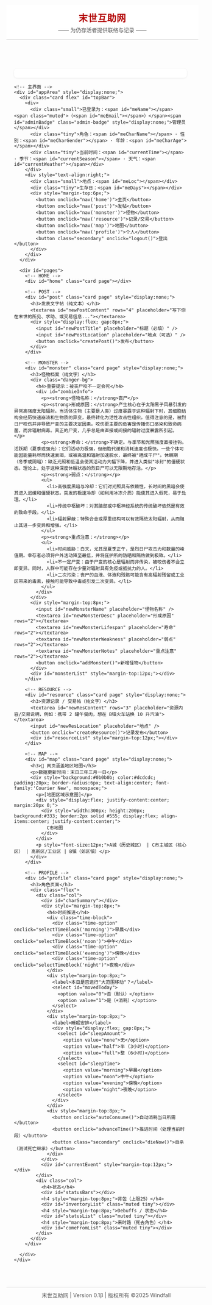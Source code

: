 <!DOCTYPE html>
<html lang="zh-CN">
<head>
  <meta charset="UTF-8">
  <meta name="viewport" content="width=device-width, initial-scale=1.0">
  <title>末世互助网</title>
  <style>
    :root {
      --bg: #f5f5f5;
      --text: #111;
      --subtext: #555;
      --border: #ccc;
      --accent: #b30000;
    }

    body {
      background-color: var(--bg);
      color: var(--text);
      font-family: 'Microsoft YaHei', 'PingFang SC', 'Helvetica Neue', Arial, sans-serif;
      margin: 0;
      padding: 0;
      display: flex;
      flex-direction: column;
      align-items: center;
    }

    header {
      width: 100%;
      background-color: #fff;
      border-bottom: 1px solid var(--border);
      text-align: center;
      padding: 15px 0;
    }

    header h1 {
      font-size: 24px;
      margin: 0;
      color: var(--accent);
      letter-spacing: 1px;
    }

    nav {
      width: 100%;
      border-bottom: 1px solid var(--border);
      background: #fff;
      display: flex;
      justify-content: space-around;
      padding: 10px 0;
    }

    nav a {
      color: var(--text);
      text-decoration: none;
      font-weight: 600;
    }

    nav a:hover {
      color: var(--accent);
    }

    #main {
      width: 90%;
      max-width: 1100px;
      padding: 20px;
      margin-top: 15px;
    }

    .card {
      background: white;
      padding: 12px;
      border-radius: 8px;
      box-shadow: 0 1px 4px rgba(0,0,0,0.08);
      margin-bottom: 14px;
    }

    .flex { display:flex; gap:12px; }
    .col { flex:1; }
    input, select, textarea, button { font-size:14px; }
    input, select, textarea { padding:8px; width:100%; box-sizing:border-box; margin-top:6px; margin-bottom:8px; border:1px solid #ddd; border-radius:6px; }
    button { padding:8px 12px; background:#2563eb; color:white; border:0; border-radius:6px; cursor:pointer; }
    button.secondary { background:#6b7280; }
    .small { font-size:12px; color:#666; }
    .muted { color:#666; font-size:13px; }
    ul { padding-left:18px; }
    .tag { display:inline-block; padding:4px 8px; border-radius:12px; background:#eef2ff; margin:4px; font-size:13px; }
    .danger { color:#b91c1c; font-weight:600; }
    .success { color:#065f46; font-weight:600; }
    .inline { display:inline-block; margin-right:8px; }
    .post { border-top:1px dashed #eee; padding:8px 0; }
    .linklike { color:#2563eb; cursor:pointer; text-decoration:underline; }
    .grid-3 { display:grid; grid-template-columns:repeat(3,1fr); gap:8px; }
    .checkbox { display:flex; gap:8px; align-items:center; }
    .stat { display:flex; gap:12px; flex-wrap:wrap; }
    .stat .item { background:#f3f4f6; padding:6px 8px; border-radius:6px; font-size:13px; }
    .tiny { font-size:12px; color:#444; }
    .center { text-align:center; }
    .danger-bg { background:#fff1f2; padding:8px; border-radius:6px; }
    .progress-bar { height: 10px; background: #e5e7eb; border-radius: 5px; overflow: hidden; margin: 5px 0; }
    .progress-fill { height: 100%; }
    .hunger { background: #f59e0b; }
    .fatigue { background: #3b82f6; }
    .san { background: #8b5cf6; }
    .sun { background: #f97316; }
    .period { background: #ec4899; }
    .time-block { display: flex; gap: 10px; margin: 10px 0; }
    .time-option { flex: 1; text-align: center; padding: 8px; border: 1px solid #ddd; border-radius: 6px; cursor: pointer; }
    .time-option.selected { background: #2563eb; color: white; }
    .season-indicator { display: inline-block; padding: 4px 8px; border-radius: 12px; background: #e5e7eb; margin: 0 5px; }
    .weather-indicator { display: inline-block; padding: 4px 8px; border-radius: 12px; background: #dbeafe; margin: 0 5px; }
    .event-card { border-left: 4px solid #b91c1c; padding-left: 10px; margin: 10px 0; }
    .event-good { border-left-color: #065f46; }
    .event-bad { border-left-color: #b91c1c; }
    .admin-badge { background: #b91c1c; color: white; padding: 2px 6px; border-radius: 4px; font-size: 10px; margin-left: 5px; }
  </style>
</head>
<body>
  <header>
    <h1>末世互助网</h1>
    <p style="color: var(--subtext); margin: 5px 0 0;">—— 为仍存活者提供联络与记录 ——</p>
  </header>

  <div id="main">
    <!-- 登入 / 注册（初始） -->
    <div id="authArea" class="card"></div>

    <!-- 主界面 -->
    <div id="appArea" style="display:none;">
      <div class="card flex" id="topBar">
        <div>
          <div class="small">已登录为：<span id="meName"></span> <span class="muted">（<span id="meEmail"></span>）</span><span id="adminBadge" class="admin-badge" style="display:none;">管理员</span></div>
          <div class="tiny">角色：<span id="meCharName"></span> · 性别：<span id="meCharGender"></span> · 年龄：<span id="meCharAge"></span></div>
          <div class="tiny">当前时间：<span id="currentTime"></span> · 季节：<span id="currentSeason"></span> · 天气：<span id="currentWeather"></span></div>
        </div>
        <div style="text-align:right;">
          <div class="small">地点：<span id="meLoc"></span></div>
          <div class="tiny">生存日：<span id="meDays"></span></div>
          <div style="margin-top:6px;">
            <button onclick="nav('home')">主页</button>
            <button onclick="nav('post')">发帖</button>
            <button onclick="nav('monster')">怪物</button>
            <button onclick="nav('resource')">记录/交易</button>
            <button onclick="nav('map')">地图</button>
            <button onclick="nav('profile')">个人</button>
            <button class="secondary" onclick="logout()">登出</button>
          </div>
        </div>
      </div>

      <div id="pages">
        <!-- HOME -->
        <div id="home" class="card page"></div>

        <!-- POST -->
        <div id="post" class="card page" style="display:none;">
          <h3>发表文字帖（纯文本）</h3>
          <textarea id="newPostContent" rows="4" placeholder="写下你在末世的所见、求助、或交易信息..."></textarea>
          <div style="display:flex; gap:8px;">
            <input id="newPostTitle" placeholder="标题（必填）" />
            <input id="newPostLocation" placeholder="地点（可选）" />
            <button onclick="createPost()">发布</button>
          </div>
        </div>

        <!-- MONSTER -->
        <div id="monster" class="card page" style="display:none;">
          <h3>怪物档案（纯文字）</h3>
          <div class="danger-bg">
            <h4>重要提示：被丧尸咬不一定会死</h4>
            <div id="zombieInfo">
              <p><strong>怪物名称：</strong>丧尸</p>
              <p><strong>形成原因：</strong>产生核心在于太阳黑子风暴引发的异常高强度太阳辐射。当活体生物（主要是人类）过度暴露于这种辐射下时，其细胞结构会经历快速崩溃和生物质的异变，最终转化为活性攻击性组织。值得注意的是，被烈日尸咬伤并非导致尸变的主要决定因素。咬伤更主要的危害是传播伤口感染和致命病菌，而非辐射病毒。真正的尸变，几乎总是由直接或间接的辐射过度暴露所引起。</p>
              <p><strong>寿命：</strong>不确定。与季节和光照强度直接挂钩。活跃期（夏季或强光）：它们活动力极强，但细胞代谢和消耗速度也极快。一些个体可能因能量耗尽而快速衰竭，或被高温和辐射加速脱水，最终被"晒成干尸"。休眠期（冬季或阴暗）：缺乏光照和低温会使其活动力大幅下降，并进入类似"冰封"的僵硬状态。理论上，处于这种深度休眠状态的烈日尸可以无限期地存活。</p>
              <p><strong>弱点：</strong></p>
              <ul>
                <li>高强度黑暗与冷却：它们对光照具有依赖性，长时间的黑暗会使其进入迟缓和僵硬状态。突发的极速冷却（如利用冰冻介质）能使其进入假死，易于处理。</li>
                <li>传统中枢破坏：对其脑部或中枢神经系统的传统破坏依然是有效的致命手段。</li>
                <li>辐射屏蔽：特殊合金或厚重结构可以有效隔绝太阳辐射，从而阻止其进一步变异和增强。</li>
              </ul>
              <p><strong>重点注意：</strong></p>
              <ul>
                <li>时间威胁：白天，尤其是夏季正午，是烈日尸攻击力和数量的峰值期。幸存者必须将户外活动降至最低，并将庇护所的防晒和隔热做到极致。</li>
                <li>不一定尸变：由于尸变的核心是辐射而非传染，被咬伤者不会立即变异。同时，人群中可能存在少量对辐射具有免疫或抵抗力的人。</li>
                <li>二次污染：丧尸的血液、体液和残骸可能含有高辐射残留或工业区带来的毒素，接触可能导致中毒或引发二次变异。</li>
              </ul>
            </div>
          </div>
          <div style="margin-top:8px;">
            <input id="newMonsterName" placeholder="怪物名称" />
            <textarea id="newMonsterDesc" placeholder="形成原因" rows="2"></textarea>
            <textarea id="newMonsterLifespan" placeholder="寿命" rows="2"></textarea>
            <textarea id="newMonsterWeakness" placeholder="弱点" rows="2"></textarea>
            <textarea id="newMonsterNotes" placeholder="重点注意" rows="2"></textarea>
            <button onclick="addMonster()">新增怪物</button>
          </div>
          <div id="monsterList" style="margin-top:12px;"></div>
        </div>

        <!-- RESOURCE -->
        <div id="resource" class="card page" style="display:none;">
          <h3>资源记录 / 交易帖（纯文字）</h3>
          <textarea id="newResContent" rows="3" placeholder="资源内容/交易说明，例如：携带 2 罐午餐肉，想在 B镇火车站换 10 升汽油"></textarea>
          <input id="newResLocation" placeholder="地点" />
          <button onclick="createResource()">记录发布</button>
          <div id="resourceList" style="margin-top:12px;"></div>
        </div>

        <!-- MAP -->
        <div id="map" class="card page" style="display:none;">
          <h3>📍 网页涵盖地区地图</h3>
          <p>数据更新时间：末日三年三月一日</p>
          <div style="background:#0b0b0b; color:#dcdcdc; padding:20px; border-radius:6px; text-align:center; font-family:'Courier New', monospace;">
            <p>[地图区域示意图]</p>
            <div style="display:flex; justify-content:center; margin:20px 0;">
              <div style="width:300px; height:200px; background:#333; border:2px solid #555; display:flex; align-items:center; justify-content:center;">
                C市地图
              </div>
            </div>
            <p style="font-size:12px;">A城（历史城区） | C市主城区（核心区） | 高新区/工业区 | B镇（郊区镇）</p>
          </div>
        </div>

        <!-- PROFILE -->
        <div id="profile" class="card page" style="display:none;">
          <h3>角色页面</h3>
          <div class="flex">
            <div class="col">
              <div id="charSummary"></div>
              <div style="margin-top:8px;">
                <h4>时间推进</h4>
                <div class="time-block">
                  <div class="time-option" onclick="selectTimeBlock('morning')">早晨</div>
                  <div class="time-option" onclick="selectTimeBlock('noon')">中午</div>
                  <div class="time-option" onclick="selectTimeBlock('evening')">傍晚</div>
                  <div class="time-option" onclick="selectTimeBlock('night')">夜晚</div>
                </div>
                <div style="margin-top:8px;">
                  <label>本日是否进行"大范围移动"？</label>
                  <select id="movedToday">
                    <option value="0">否（默认）</option>
                    <option value="1">是（+消耗）</option>
                  </select>
                </div>
                <div style="margin-top:8px;">
                  <label>睡眠安排</label>
                  <div style="display:flex; gap:8px;">
                    <select id="sleepAmount">
                      <option value="none">无</option>
                      <option value="half">半 (3小时)</option>
                      <option value="full">整 (6小时)</option>
                    </select>
                    <select id="sleepTime">
                      <option value="morning">早晨</option>
                      <option value="noon">中午</option>
                      <option value="evening">傍晚</option>
                      <option value="night">夜晚</option>
                    </select>
                  </div>
                </div>
                <div style="margin-top:8px;">
                  <button onclick="autoConsume()">自动消耗当日所需</button>
                  <button onclick="advanceTime()">推进时间（处理当前时段）</button>
                  <button class="secondary" onclick="dieNow()">自杀（测试死亡继承）</button>
                </div>
              </div>
              <div id="currentEvent" style="margin-top:12px;"></div>
            </div>
            <div class="col">
              <h4>状态</h4>
              <div id="statusBars"></div>
              <h4 style="margin-top:8px;">背包（上限25）</h4>
              <div id="inventoryList" class="muted tiny"></div>
              <h4 style="margin-top:8px;">Debuffs / 状态</h4>
              <div id="statusList" class="muted tiny"></div>
              <h4 style="margin-top:8px;">来时路（死去角色）</h4>
              <div id="comeFromList" class="muted tiny"></div>
            </div>
          </div>
        </div>

      </div>
    </div>
  </div>

  <footer style="margin-top:30px; padding:10px; text-align:center; color:var(--subtext); font-size:14px; border-top:1px solid var(--border); width:100%;">
    末世互助网 | Version 0.1β | 版权所有 ©2025 Windfall
  </footer>

<script>
/* -------------------------
  数据存储（localStorage）
  key: "ms_user_db" 保存所有用户 {email:{password, profile, char?}}
  每个用户结构示例：
  {
    password: "...",
    nickname: "...",
    email: "...",
    isAdmin: true/false,
    char: { alive:true/false, name, gender, age, profession, buffs:[], debuffs:[], location, envDesc, appearance:[], inventory:{item:count}, daysAlive:0, status:{hunger:0,fatigue:0,sunExposure:0,san:100}, periodCount:0, periodActive:false, comeFrom: [] }
  }
-------------------------*/

/* ---------- 管理员配置（固定内置） ---------- */
const ADMIN_EMAIL = "windfall@ms.local";
const ADMIN_PASS  = "windfall";

// 管理员默认角色模版（用于首次创建管理员用户）
const ADMIN_CHAR_TEMPLATE = {
  alive: true,
  name: "Windfall",
  gender: "其他",
  age: "未知",
  profession: "管理员",
  buffs: [],
  debuffs: [],
  location: "未知",
  envDesc: "管理员专属：系统控制视角",
  appearanceOptions: ["管理员"],
  appearanceChosen: ["管理员"],
  inventory: {}, // 管理员显示为无限资源（特殊处理）
  daysAlive: 0,
  status: { hunger:0, fatigue:0, sunExposure:0, san:100 },
  periodCount: 0,
  periodActive: false,
  comeFrom: []
};

const PROF_LIST = [
  {name: "奶茶店店员", buff: "人际协调：团队关系+10%，减少内讧概率", debuff: "体能偏弱：体力恢复效率 -10%"},
  {name: "心理医生", buff: "精神稳定：san值下降速度 -15%", debuff: "实用性低：医疗类道具使用效果 -10%"},
  {name: "急诊科护士", buff: "急救护理：伤口恢复速度 +20%", debuff: "资源依赖：无药品时医疗效果 -40%"},
  {name: "上班族", buff: "组织规划：物资整理效率 +15%", debuff: "身体僵化：移动速度 -10%"},
  {name: "大学生", buff: "快速学习：学习新技能所需时间 -20%", debuff: "理想主义：初期san值 -10"},
  {name: "游泳教练", buff: "体力好：疲劳值上限 +15", debuff: "专业局限：野外事件成功率 -10%"},
  {name: "程序员", buff: "电路知识：电子类道具修复率 +30%", debuff: "户外经验不足：野外探索事件成功率 -20%"},
  {name: "农民", buff: "农业技能：食物生产量 +20%", debuff: "目光局限：城市事件成功率 -15%"},
  {name: "无业游民", buff: "适应力强：负面事件豁免率 +10%", debuff: "信用低下：团队信任初始 -20"},
  {name: "网红", buff: "表演与说服：外交事件成功率 +20%", debuff: "关注度高：被盯上概率 +15%"},
  {name: "教师", buff: "知识传承：团队经验获取 +10%", debuff: "体力平庸：疲劳消耗 +10%"},
  {name: "开锁师傅", buff: "潜入专家：封闭事件成功率 +25%", debuff: "单打独斗：团队行动协作 -10%"}
];

const LOC_POOL = [
  // A城若干
  "A城·旧街口", "A城·文化街", "A城·老邮局", "A城·豆腐坊",
  // 主城区（C市）
  "C市·行政中心", "C市·商业大道", "C市·地铁口", "C市·高新区边缘",
  // 工业区/郊区 / B镇
  "工业区·仓储厂房", "郊区·菜地边", "B镇·火车站", "B镇·仓库群"
];

const ENV_POOL = [
  "废墟寂静，远处有阵阵金属摩擦声",
  "空气中弥漫焦糊味，天空灰蒙",
  "下着灰色细雨，视线受限",
  "夜幕降临，远处偶有光点",
  "晨雾未散，地面泥泞"
];

// 五大类词库（各选若干供随机挑选）
const AP_FACE = ["吊眼","卧蚕","丹凤眼","桃花眼","下垂眼","单眼皮","双眼皮","浓眉","淡眉","断眉","剑眉","柳眉","塌鼻","鹰鼻","翘鼻","圆鼻","尖下巴","圆下巴","宽额","方额","长脸","鹅蛋脸","眉目疏朗","眉峰凌厉","五官端正"];
const AP_SKIN = ["苍白肤","黝黑肤","古铜肤","麦色肤","冷白肤","黄皮肤","红肤色","青白肤","灰白肤","浅棕肤","深棕肤","肤色通透","肤色晦暗","肤色不均","肤若凝脂","皮肤光洁","肌理细腻","面色红润","面色惨白","面色蜡黄","面色清冷","肤色健康","肤色泛红","肤质粗糙","肤色病态"];
const AP_SCAR = ["刀疤","烧痕","胎记","泪痣","雀斑","酒窝","唇痣","眉心印","鬓角痣","颧侧痣","下巴痣","鼻梁痣","眼下痣","额心疤","唇角裂","眉疤","唇裂","唇钉","耳钉","鼻环","针眼痕","唇角痕","烫痕淡","嘴角印","唇角常裂","额角伤痕"];
const AP_RACE = ["东亚相","南岛相","欧罗面","混血感","亚洲肤","高鼻梁","深眼窝","平颧骨","短面型","立体面","宽脸骨","窄脸骨","颊骨外突","颧高面阔","鼻梁笔直","鼻翼宽阔","额骨平缓","眉弓突出","颧骨低平","下颌坚挺","骨相柔和","骨线分明","面骨深刻","骨感立体","肤骨相衬"];
const AP_IMPRESS = ["眼神凌厉","眼角含笑","眉目紧凑","眉目清朗","五官精致","五官深刻","面容清秀","面目狰狞","面色温柔","神情寡淡","神态倦怠","神色阴沉","神色恍惚","气质冰冷","神情温柔","面容端雅","神态拘谨","表情迟钝","笑容明快","表情冷淡"];

const ITEM_POOL = [
  // 食品
  "压缩饼干","午餐肉罐头","什锦蔬菜罐头","番茄罐头","玉米罐头","牛肉罐头","鸡肉罐头","海鲜罐头","脱水蔬菜","食用盐","糖",
  // 医疗
  "沐浴露","洗发液","洗衣粉","毛巾","家用急救箱","复合维生素","维生素C药片","钙片","胃药","抗生素","退烧止痛药","咳嗽药","止泻药","开塞露","驱蚊花露水","绷带","碘伏","碘酒","创可贴","棉签","电子体温计","卫生巾","肥皂","牙膏","牙刷","塑料袋","卫生纸","暖宝宝","外科手术刀全套",
  // 工具
  "木板","钉子","隔音板","万能胶大管","撬棍","瓦斯罐","防暴钢叉","专业五金工具箱","折叠刀","发电机","指南针","登山绳","登山扣","护目镜","夜视眼镜","多功能救生斧","手摇电筒","基础维修工具","雨伞","雨衣",
  // 燃料与水
  "大桶装矿泉水","小瓶装矿泉水","汽油",
  // 书籍
  "国家地理","无国界医生手册","民兵训练手册","五金手册","法治的细节","演员的自我修养","活着",
  // 防护
  "灭火器","枪","子弹"
];

// 四季定义
const SEASONS = {
  spring: { name: "春季", months: [3,4,5] },
  summer: { name: "夏季", months: [6,7,8] },
  autumn: { name: "秋季", months: [9,10,11] },
  winter: { name: "冬季", months: [12,1,2] }
};

// 天气定义
const WEATHERS = ["晴", "阴", "雨", "风", "雪"];

// 时间定义
const TIME_BLOCKS = {
  morning: { name: "早晨", start: 6, end: 12 },
  noon: { name: "中午", start: 12, end: 14 },
  evening: { name: "傍晚", start: 14, end: 18 },
  night: { name: "夜晚", start: 18, end: 6 }
};

// 初始怪物数据库
let monsterDB = JSON.parse(localStorage.getItem("ms_monsters") || 'null');
if(!monsterDB){ 
  monsterDB = [{
    name: "丧尸", 
    desc: "产生核心在于太阳黑子风暴引发的异常高强度太阳辐射。当活体生物（主要是人类）过度暴露于这种辐射下时，其细胞结构会经历快速崩溃和生物质的异变，最终转化为活性攻击性组织。", 
    lifespan: "不确定。与季节和光照强度直接挂钩。活跃期（夏季或强光）：它们活动力极强，但细胞代谢和消耗速度也极快。一些个体可能因能量耗尽而快速衰竭，或被高温和辐射加速脱水，最终被'晒成干尸'。休眠期（冬季或阴暗）：缺乏光照和低温会使其活动力大幅下降，并进入类似'冰封'的僵硬状态。理论上，处于这种深度休眠状态的烈日尸可以无限期地存活。",
    weakness: "1. 高强度黑暗与冷却：它们对光照具有依赖性，长时间的黑暗会使其进入迟缓和僵硬状态。突发的极速冷却（如利用冰冻介质）能使其进入假死，易于处理。\n2. 传统中枢破坏：对其脑部或中枢神经系统的传统破坏依然是有效的致命手段。\n3. 辐射屏蔽：特殊合金或厚重结构可以有效隔绝太阳辐射，从而阻止其进一步变异和增强。",
    notes: "1. 时间威胁：白天，尤其是夏季正午，是烈日尸攻击力和数量的峰值期。幸存者必须将户外活动降至最低，并将庇护所的防晒和隔热做到极致。\n2. 不一定尸变：由于尸变的核心是辐射而非传染，被咬伤者不会立即变异。同时，人群中可能存在少量对辐射具有免疫或抵抗力的人。\n3. 二次污染：丧尸的血液、体液和残骸可能含有高辐射残留或工业区带来的毒素，接触可能导致中毒或引发二次变异。"
  }]; 
  localStorage.setItem("ms_monsters", JSON.stringify(monsterDB)); 
}

// 事件数据库
const EVENTS = {
  solo: [
    // 环境与辐射威胁
    { type: "bad", text: "A 城：炎热夏季，躲藏在历史建筑的木质阁楼中，因高温和老旧结构，阁楼突然起火或坍塌。" },
    { type: "good", text: "C 市主城区：独自摸索时，发现一栋政府大楼的地下指挥中心，其独立通风和辐射防护系统完好。" },
    { type: "bad", text: "高新区：突发降雨，雨水将高新区的化学废液冲入地下管道，被困者吸入有毒气体。" },
    { type: "bad", text: "B 镇：极寒冬季，藏身在B 镇的金属仓库中，金属外壳快速散热，面临体温过低的风险。" },
    { type: "good", text: "C 市主城区：在环城高架桥下，发现一处天然形成的巨大阴影区域，可在白天低风险停留。" },
    { type: "bad", text: "A 城：在老街区穿行时，被地震余震引发的砖瓦坠落击中，造成内伤。" },
    { type: "bad", text: "工业区：尝试穿越废弃工厂区时，意外触发了残存的工业蒸汽或高压气体泄漏。" },
    { type: "good", text: "B 镇：在 B 镇的农田附近，发现一个尚未被污染的深井，水源稳定且易于提取。" },
    { type: "bad", text: "C 市主城区：潜入地铁站台，发现地下深处的水位正在快速上涨。" },
    { type: "bad", text: "A 城：独自被困于一栋没有窗户的百年老宅中，夏季高温，空气无法流通，几近窒息。" },
    // 生存资源与设备故障
    { type: "good", text: "B 镇：在 B 镇郊区的仓储物流园区，发现一个储存脱水口粮和医疗用品的集装箱。" },
    { type: "bad", text: "A 城：在老城区的狭窄巷道被丧尸围堵，情急之下唯一的防身刀具崩断。" },
    { type: "good", text: "高新区：找到一个被遗弃的太阳能研究机构，获得一套高效且便携的太阳能发电设备。" },
    { type: "bad", text: "C 市主城区：在主干道上，找到一辆油箱充足的汽车，但钥匙在搜寻中意外遗失。" },
    { type: "bad", text: "工业区：找到大量燃料，但装燃料的容器不耐腐蚀，燃料泄漏。" },
    { type: "good", text: "B 镇：在 B 镇的五金厂里，找到制作简易工具和武器所需的大量钢材和焊接设备。" },
    { type: "bad", text: "C 市主城区：唯一的指南针或 GPS 在高楼林立的主城区失灵，迷失方向。" },
    { type: "bad", text: "A 城：发现一处老旧金库，但用来撬锁的工具意外折断，被困在金库外。" },
    { type: "good", text: "高新区：找到一箱军用级夜视仪，让夜间探索变得安全。" },
    { type: "bad", text: "B 镇：独自一人驾车行驶在郊区小道时，轮胎被路面遗留的工业废料刺穿。" },
    // 丧尸与未知生物威胁
    { type: "bad", text: "工业区：遭遇在高温下金属化、皮肤异常坚硬的'工业丧尸'，普通子弹无效。" },
    { type: "bad", text: "C 市主城区：被拥有快速攀爬能力的'高层丧尸'在公寓楼内追击。" },
    { type: "good", text: "A 城：发现 A 城历史城区保留的古老城墙对丧尸具有天然防御效果，可以作为临时庇护所。" },
    { type: "bad", text: "高新区：误入研究机构的试验场地，遭遇具有群体思维的未知生物。" },
    { type: "bad", text: "B 镇：在农田地带，被藏在庄稼地里的晒伤半尸突然袭击，被咬伤。" },
    { type: "good", text: "C 市主城区：找到一个尚未被丧尸发现的地下停车场入口，为逃生提供了一条安全路线。" },
    { type: "bad", text: "A 城：躲藏在老街区的废弃戏院中，被模仿者的哭声引诱，暴露位置。" },
    { type: "bad", text: "工业区：遭遇被有毒化学品感染的丧尸，其血液和体液具有腐蚀性。" },
    { type: "good", text: "B 镇：在 B 镇郊区发现丧尸群正在进行'季节性迁徙'，可趁机潜入。" },
    { type: "bad", text: "C 市主城区：穿越地铁隧道时，遭遇适应黑暗且速度极快的地下变异生物。" },
    // 人性与冲突
    { type: "bad", text: "C 市主城区：远远看到有人在行政中心区抢劫，但对方发现了你，必须立即选择逃跑。" },
    { type: "bad", text: "A 城：遇到一个受伤的陌生人，对方哀求你施救，但你怀疑其是太阳崇拜教的诱饵。" },
    { type: "bad", text: "工业区：在交易中被黑吃黑，对方丢下伪装成物资的工业辐射诱饵后逃跑。" },
    { type: "good", text: "A 城：在老街区的一间古董店中，发现一本详尽的C 市历史地图，标有隐藏通道和地下室。" },
    { type: "bad", text: "B 镇：被一个拥有大型物流车辆的掠夺者团伙发现，独自一人难以抵抗。" },
    { type: "bad", text: "C 市主城区：误入一个被严密武装的幸存者社区，被误认为是间谍而遭到追击。" },
    { type: "good", text: "高新区：发现一个废弃的电台，并成功发出求救信号，收到来自外部城市的简短回复。" },
    { type: "bad", text: "A 城：被人陷害，被误认为是偷盗历史文物的小偷，被其他幸存者追击。" },
    { type: "bad", text: "C 市主城区：发现市中心的金库，但进入需要高风险操作，同时会引来丧尸。" },
    { type: "good", text: "B 镇：在B镇农田发现一个'末世幼儿园'，成功找到一些被救助的孤儿，并得到他们的信任和帮助。" },
    // 特殊事件
    { type: "good", text: "高新区：发现一个废弃的基因实验室，内有丧尸不一定变尸的详细研究资料。" },
    { type: "bad", text: "C 市主城区：唯一的逃生路线（主干道）被一辆装满易燃品的卡车堵死。" },
    { type: "good", text: "A 城：在老城区的中药铺中，找到大量珍贵的传统医疗药材。" },
    { type: "bad", text: "B 镇：在工业园区遭遇突发爆炸，听力或视力受损。" },
    { type: "bad", text: "C 市主城区：发现一个大型商业综合体，但进入后触发了商场的自动卷帘门警报。" },
    { type: "good", text: "高新区：发现一个小型核聚变反应堆模型，虽然无法供电，但其材料可用于制造防辐射盾。" },
    { type: "bad", text: "A 城：找到一座历史悠久的钟楼，但在登顶时楼梯突然坍塌。" },
    { type: "bad", text: "B 镇：唯一的夜视镜被B镇农田的农药或化肥污染，无法使用。" },
    { type: "good", text: "C 市主城区：意外发现一张C 市地下设施的完整工程图。" },
    { type: "bad", text: "工业区：被高新区流出的电子垃圾辐射，导致随身电子设备全部失灵。" }
  ],
  team: [
    // 环境与辐射威胁
    { type: "bad", text: "高新区：团队夏季集体行动，一名队员的防辐射衣在高新区被腐蚀性液体溅到，必须立即处理。" },
    { type: "good", text: "A 城：团队成功清理并占据了 A 城结构最坚固的宗族祠堂作为庇护所。" },
    { type: "bad", text: "B 镇：春季融雪，团队的重型物资车在 B 镇的泥泞农田里抛锚。" },
    { type: "good", text: "C 市主城区：团队成功修复并占据了市政府大楼的紧急供电系统。" },
    { type: "bad", text: "工业区：团队在工业区的大型储油罐附近被困，面临高温和爆炸的双重威胁。" },
    { type: "bad", text: "A 城：团队躲藏在老城区时，被风暴吹倒的百年老树砸中庇护所。" },
    { type: "good", text: "B 镇：团队发现并控制了 B 镇一座废弃的酿酒厂，可用于蒸馏和净化水源。" },
    { type: "bad", text: "C 市主城区：团队在高楼间穿梭时，遭遇突发龙卷风，多人受伤。" },
    { type: "bad", text: "高新区：团队在搜寻中，意外接触到未经处理的核废料，导致全体受到轻微辐射。" },
    { type: "bad", text: "A 城：团队决定在老街区用火取暖，烟雾引来了附近的未知飞行生物。" },
    // 生存资源与设备故障
    { type: "bad", text: "C 市主城区：团队唯一的外科医生在主城区搜寻时，因疏忽从高处坠落重伤。" },
    { type: "bad", text: "B 镇：团队在 B 镇的大型物流中心发现大量物资，但被内部人员私自藏匿。" },
    { type: "good", text: "工业区：团队成功清理并占据了一个废弃的零件加工厂，获得了持续制作武器和工具的能力。" },
    { type: "bad", text: "高新区：团队的所有无线电通讯设备在高新区遭遇电磁脉冲损坏。" },
    { type: "bad", text: "A 城：团队发现一个物资丰富的古董仓库，但内部设置了致命的触发陷阱。" },
    { type: "good", text: "B 镇：团队在 B 镇农田获得了空前的秋季大丰收，确保了未来一年的食物储备。" },
    { type: "bad", text: "C 市主城区：团队集体逃生用的公交车在主干道上，因承重过大而底盘断裂。" },
    { type: "bad", text: "工业区：团队的主发电机在高负荷运转下意外爆炸。" },
    { type: "good", text: "高新区：团队找到一个微型净水系统，只需少量电力即可提供大量纯净饮水。" },
    { type: "bad", text: "A 城：团队成员为了争夺老街区的一块风水宝地作为庇护所，爆发激烈内讧。" },
    // 丧尸与未知生物威胁
    { type: "bad", text: "工业区：团队遭遇'装甲丧尸'：被工业残骸包裹，防御力极高。" },
    { type: "bad", text: "C 市主城区：团队被'不一定尸变'的丧尸咬伤，一名激进队员坚持要对其立即进行'隔离焚烧'。" },
    { type: "good", text: "高新区：团队在生物研究机构找到丧尸的行为分析数据，能精准预测尸群动向。" },
    { type: "bad", text: "A 城：团队躲在古老巷道中，被能够喷吐腐蚀性黏液的未知生物发现。" },
    { type: "bad", text: "B 镇：发现 B 镇郊区的农用无人机被未知生物控制，用于侦查团队位置。" },
    { type: "good", text: "C 市主城区：团队成功截获了一份敌对势力关于安全路线的秘密情报，避开尸群。" },
    { type: "bad", text: "工业区：团队的一名成员被被工业毒素感染的丧尸体液溅到，面临二次感染。" },
    { type: "bad", text: "A 城：团队的孩子或弱小成员在老街区迷路，被潜伏的晒伤半尸抓走。" },
    { type: "good", text: "高新区：团队找到一套完整的防护生化服，可用于在高危区域进行深入搜寻。" },
    { type: "bad", text: "C 市主城区：团队遭遇'尸潮'：丧尸利用主城区密集的交通网络进行大规模移动。" },
    // 人性与冲突
    { type: "bad", text: "C 市主城区：团队与另一个武装团体在行政大楼的资源分配上产生冲突，爆发交火。" },
    { type: "bad", text: "B 镇：团队成员被外部势力以'承诺提供安全农田'为诱饵策反。" },
    { type: "bad", text: "A 城：团队内部因是否要炸毁历史建筑以阻挡尸潮，产生激烈道德争论。" },
    { type: "good", text: "高新区：团队发现并说服一个技术人员小队，通过知识交换建立了长期合作。" },
    { type: "bad", text: "C 市主城区：团队发现一名队员是敌对势力的间谍，故意泄露了撤离路线。" },
    { type: "bad", text: "B 镇：团队遭遇'收割者'：一个专门掠夺 B 镇农作物的团伙。" },
    { type: "good", text: "A 城：团队在老城区建立了一个'中立交易区'，成功吸引周边幸存者进行安全交易。" },
    { type: "bad", text: "工业区：团队发现了一个秘密奴役幸存者的团伙，必须决定是否冒险解救。" },
    { type: "bad", text: "C 市主城区：团队成员为了争夺市政府大楼顶层的通讯设备，导致内讧。" },
    { type: "good", text: "B 镇：团队成功与 B 镇的留守民兵队达成协议，共享防御和情报。" },
    // 特殊事件
    { type: "good", text: "高新区：团队找到一个尚未受损的微型核电站模型，可用于逆向工程以获取能源技术。" },
    { type: "bad", text: "C 市主城区：团队发现地铁线路被敌对势力作为秘密通道，随时可能被偷袭。" },
    { type: "bad", text: "工业区：团队发现丧尸尸变速度与工业辐射水平成正相关。" },
    { type: "good", text: "A 城：团队在老城区的图书馆中，找到大量完好的书籍和地图。" },
    { type: "bad", text: "B 镇：团队的核心医疗物资（如抗辐射药物）在仓储区被动物或丧尸破坏。" },
    { type: "good", text: "高新区：团队成功修复了一个天气监测无人机，能有效进行远程侦查。" },
    { type: "bad", text: "C 市主城区：团队发现所有主要交通要道都被巨型路障彻底封死。" },
    { type: "good", text: "工业区：团队找到一种能有效中和工业区毒素的化学品配方。" },
    { type: "bad", text: "A 城：团队在老街区遭到'反叛者'的袭击，他们利用旧街区的复杂地形进行游击战。" },
    { type: "good", text: "C 市主城区：团队截获了一个来自城市的救援信号，信息中提到了 C 市的一个特定坐标。" }
  ]
};

/* ---------- 帮助函数 ---------- */
function loadDB(){ 
  let db = JSON.parse(localStorage.getItem("ms_user_db") || '{}');
  
  // 检查并创建管理员账户
  if (!db[ADMIN_EMAIL]) {
    db[ADMIN_EMAIL] = {
      password: ADMIN_PASS,
      email: ADMIN_EMAIL,
      nickname: "Windfall",
      isAdmin: true,
      char: ADMIN_CHAR_TEMPLATE
    };
    saveDB(db);
  }
  
  return db;
}
function saveDB(db){ localStorage.setItem("ms_user_db", JSON.stringify(db)); }
function uid(len=8){ return Math.random().toString(36).slice(2,2+len); }
function randChoice(arr){ return arr[Math.floor(Math.random()*arr.length)]; }
function randInt(a,b){ return Math.floor(Math.random()*(b-a+1))+a; }

/* ---------- UI — 登入注册区 ---------- */
function renderAuth(){
  const db = loadDB();
  const html = `
    <h2>登录 / 注册（邮箱+密码）</h2>
    <div style="display:flex; gap:12px;">
      <div style="flex:1;">
        <div class="muted">注册</div>
        <input id="regEmail" placeholder="邮箱" />
        <input id="regPass" placeholder="密码" type="password" />
        <input id="regNick" placeholder="昵称（在末世使用）" />
        <label>性别</label>
        <select id="regGender"><option value="男">男</option><option value="女">女</option><option value="其他">其他</option></select>
        <label>职业</label>
        <select id="regProfession">
          ${PROF_LIST.map(p => `<option value="${p.name}">${p.name}</option>`).join('')}
        </select>
        <button onclick="doRegister()">注册并创建角色</button>
        <div class="small muted">（注册后会生成随机年龄、地点与背包）</div>
      </div>
      <div style="flex:1;">
        <div class="muted">登录</div>
        <input id="logEmail" placeholder="邮箱" />
        <input id="logPass" placeholder="密码" type="password" />
        <button onclick="doLogin()">登录</button>
        <div style="margin-top:8px;">
          <div class="small muted">测试账号：${ADMIN_EMAIL} / ${ADMIN_PASS}</div>
        </div>
      </div>
    </div>
    <hr />
    <div class="small muted">注意：本原型所有数据保存在你本地浏览器的 localStorage；别人无法访问除非你把文件导出或把本项目放到线上。</div>
  `;
  document.getElementById("authArea").innerHTML = html;
}
renderAuth();

/* ---------- 注册与角色生成 ---------- */
function doRegister(){
  const email = document.getElementById("regEmail").value.trim();
  const pass = document.getElementById("regPass").value;
  const nick = document.getElementById("regNick").value.trim() || "匿名幸存者";
  const gender = document.getElementById("regGender").value;
  const profession = document.getElementById("regProfession").value;
  if(!email || !pass){ alert("请填写邮箱和密码"); return; }
  const db = loadDB();
  if(db[email]){ alert("该邮箱已注册，请直接登录"); return; }

  // 生成角色
  const age = randInt(21,35);
  const location = randChoice(LOC_POOL);
  const envDesc = randChoice(ENV_POOL);
  // appearance: 从五类各选2，再随机打乱成10个，玩家后续选3
  const ap = [];
  function pickTwo(arr){ let a=randChoice(arr); let b=randChoice(arr); while(b===a) b=randChoice(arr); return [a,b]; }
  ap.push(...pickTwo(AP_FACE)); ap.push(...pickTwo(AP_SKIN)); ap.push(...pickTwo(AP_SCAR)); ap.push(...pickTwo(AP_RACE)); ap.push(...pickTwo(AP_IMPRESS));
  // 背包：10-20物品，随机挑选并计数
  const inv = {};
  const count = randInt(10,20);
  for(let i=0;i<count;i++){
    const it = randChoice(ITEM_POOL);
    inv[it] = (inv[it]||0)+1;
  }
  // 初始状态
  const char = {
    alive: true,
    name: nick,
    gender,
    age,
    profession,
    buffs: [], debuffs: [],
    location,
    envDesc,
    appearanceOptions: ap, // 10 options
    appearanceChosen: [], // 玩家选3
    inventory: inv,
    daysAlive: 0,
    status: { hunger:0, fatigue:0, sunExposure:0, san:100 }, // 数值用于判断
    periodCount: 0,
    periodActive: false,
    comeFrom: [], // 记录死去角色名
    currentTime: "morning",
    currentSeason: getCurrentSeason(),
    currentWeather: randChoice(WEATHERS),
    consecutiveFatigueDays: 0
  };

  db[email] = { password: pass, email, nickname: nick, char, isAdmin: false };
  saveDB(db);
  alert("注册并生成角色成功！请登录以进入游戏。");
  document.getElementById("regEmail").value=""; document.getElementById("regPass").value=""; document.getElementById("regNick").value="";
}

function doLogin(){
  const email = document.getElementById("logEmail").value.trim();
  const pass = document.getElementById("logPass").value;
  const db = loadDB();
  if(!db[email] || db[email].password !== pass){ alert("邮箱或密码错误"); return; }
  // 登录
  window.currentUser = email;
  showApp();
}

/* ---------- 应用主流程 ---------- */
function showApp(){
  document.getElementById("authArea").style.display='none';
  document.getElementById("appArea").style.display='block';
  updateHeader();
  // Ensure character appearance chosen: if not yet chosen, show selection flow
  const db = loadDB();
  const me = db[window.currentUser];
  if(!me.char) { alert("无角色，请重新注册"); renderAuth(); return; }
  if(me.char.appearanceChosen.length < 3){
    // 展示选择界面让玩家挑3个
    chooseAppearance();
  } else {
    nav('home');
    renderProfile();
    renderMonsters();
    renderHome();
    renderResources();
  }
  updateHeader();
}

function updateHeader(){
  const db = loadDB();
  const me = db[window.currentUser];
  document.getElementById("headerRight").innerHTML = me ? `<span class="muted">欢迎，${me.nickname}</span>` : '';
  
  // 显示管理员徽章
  if (me.isAdmin) {
    document.getElementById("adminBadge").style.display = "inline-block";
  } else {
    document.getElementById("adminBadge").style.display = "none";
  }
}

/* ---------- 外部导航 ---------- */
function nav(page){
  document.querySelectorAll('.page').forEach(p=>p.style.display='none');
  document.getElementById(page).style.display='block';
  if(page==='profile') renderProfile();
  if(page==='monster') renderMonsters();
  if(page==='home') renderHome();
  if(page==='resource') renderResources();
}

/* ---------- 外：选择appearance（第一次登录） ---------- */
function chooseAppearance(){
  const db = loadDB();
  const me = db[window.currentUser];
  const opts = me.char.appearanceOptions; // 10
  let html = `<div><h3>角色外貌 — 从下面 10 项中选择 **3 项** 作为你的角色描述（必须）</h3>`;
  html += `<div class="grid-3">`;
  opts.forEach((o,idx)=> html += `<div class="card tiny"><input type="checkbox" id="ap${idx}" onchange="toggleAp(${idx})" /> <label for="ap${idx}">${o}</label></div>`);
  html += `</div><div style="margin-top:8px;"><button onclick="finishAppearance()">确认（选满3项后即可）</button></div></div>`;
  document.getElementById("authArea").style.display='block';
  document.getElementById("authArea").innerHTML = html;
  document.getElementById("appArea").style.display='none';
  window.tempApChosen = [];
}
function toggleAp(i){
  if(!window.tempApChosen) window.tempApChosen=[];
  const idx = window.tempApChosen.indexOf(i);
  if(idx>=0) window.tempApChosen.splice(idx,1);
  else {
    if(window.tempApChosen.length>=3){ alert("只能选 3 项"); 
      // uncheck last checked visually
      document.getElementById(`ap${i}`).checked=false;
      return; 
    }
    window.tempApChosen.push(i);
  }
}
function finishAppearance(){
  if(!window.tempApChosen || window.tempApChosen.length !==3){ alert("请选 3 项"); return; }
  const db = loadDB(); const me = db[window.currentUser];
  me.char.appearanceChosen = window.tempApChosen.map(i => me.char.appearanceOptions[i]);
  saveDB(db);
  // 回到 app
  document.getElementById("authArea").style.display='none';
  document.getElementById("appArea").style.display='block';
  nav('home');
  renderProfile();
  renderMonsters();
  renderHome();
  renderResources();
}

/* ---------- HOME 帖子与评论 ---------- */
function createPost(){
  const title = document.getElementById("newPostTitle").value.trim();
  const content = document.getElementById("newPostContent").value.trim();
  const loc = document.getElementById("newPostLocation").value.trim();
  if(!title || !content){ alert("请填写标题和内容"); return; }
  const posts = JSON.parse(localStorage.getItem("ms_posts") || '[]');
  const db = loadDB(); const me = db[window.currentUser];
  const post = {
    id: uid(10), author: me.nickname, email: window.currentUser, title, content, loc, time: new Date().toISOString(), comments:[]
  };
  posts.unshift(post);
  localStorage.setItem("ms_posts", JSON.stringify(posts));
  document.getElementById("newPostTitle").value=''; document.getElementById("newPostContent").value='';
  renderHome();
}
function renderHome(){
  const posts = JSON.parse(localStorage.getItem("ms_posts") || '[]');
  let html = `<h3>社区贴子（纯文本）</h3>`;
  html += `<div class="small muted">发布/评论请遵守末世公约（纯文本，无图片）</div>`;
  html += `<div style="margin-top:12px;">`;
  posts.forEach(p=>{
    html += `<div class="post"><strong>${p.title}</strong> <span class="muted">— ${p.author} • ${p.loc||'未知地点'} • ${new Date(p.time).toLocaleString()}</span>`;
    html += `<div style="margin-top:6px;">${escapeHtml(p.content)}</div>`;
    html += `<div style="margin-top:6px;"><span class="linklike" onclick='openComments("${p.id}")'>评论 (${p.comments.length})</span></div>`;
    html += `</div>`;
  });
  html += `</div>`;
  document.getElementById("home").innerHTML = html;
}
function openComments(id){
  const posts = JSON.parse(localStorage.getItem("ms_posts") || '[]');
  const p = posts.find(x=>x.id===id);
  if(!p) return;
  let s = `<h4>${p.title} — 评论</h4><div class="muted">原帖：${escapeHtml(p.content)}</div><div style="margin-top:8px;">`;
  p.comments.forEach(c=> s+=`<div class="card tiny">${c.author}：${escapeHtml(c.text)} <div class="muted small">${new Date(c.time).toLocaleString()}</div></div>`);
  s+=`</div><div style="margin-top:8px;"><input id="replyText" placeholder="写评论..." /> <button onclick='addComment("${p.id}")'>发表评论</button></div>`;
  alertHTML(s);
}
function addComment(postId){
  const text = document.getElementById("replyText").value.trim();
  if(!text){ alert("评论不能为空"); return; }
  const posts = JSON.parse(localStorage.getItem("ms_posts") || '[]');
  const p = posts.find(x=>x.id===postId);
  const db = loadDB(); const me = db[window.currentUser];
  p.comments.push({ author: me.nickname, text, time: new Date().toISOString() });
  localStorage.setItem("ms_posts", JSON.stringify(posts));
  renderHome();
  closeAlertHTML();
}

/* ---------- MONSTER ---------- */
function renderMonsters(){
  monsterDB = JSON.parse(localStorage.getItem("ms_monsters") || '[]');
  let html = `<div>`;
  monsterDB.forEach(m => {
    html += `<div class="card">
      <h4>${m.name}</h4>
      <p><strong>形成原因：</strong>${escapeHtml(m.desc)}</p>
      <p><strong>寿命：</strong>${escapeHtml(m.lifespan)}</p>
      <p><strong>弱点：</strong>${escapeHtml(m.weakness)}</p>
      <p><strong>重点注意：</strong>${escapeHtml(m.notes)}</p>
    </div>`;
  });
  html += `</div>`;
  document.getElementById("monsterList").innerHTML = html;
}
function addMonster(){
  const n = document.getElementById("newMonsterName").value.trim();
  const d = document.getElementById("newMonsterDesc").value.trim();
  const l = document.getElementById("newMonsterLifespan").value.trim();
  const w = document.getElementById("newMonsterWeakness").value.trim();
  const notes = document.getElementById("newMonsterNotes").value.trim();
  if(!n || !d || !l || !w || !notes){ alert("所有字段都要填"); return; }
  monsterDB.push({name:n, desc:d, lifespan:l, weakness:w, notes:notes});
  localStorage.setItem("ms_monsters", JSON.stringify(monsterDB));
  document.getElementById("newMonsterName").value=''; 
  document.getElementById("newMonsterDesc").value='';
  document.getElementById("newMonsterLifespan").value='';
  document.getElementById("newMonsterWeakness").value='';
  document.getElementById("newMonsterNotes").value='';
  renderMonsters();
}

/* ---------- RESOURCE / 交易 ---------- */
function createResource(){
  const content = document.getElementById("newResContent").value.trim();
  const loc = document.getElementById("newResLocation").value.trim();
  if(!content){ alert("请填写内容"); return; }
  const res = JSON.parse(localStorage.getItem("ms_resources") || '[]');
  const db = loadDB(); const me = db[window.currentUser];
  res.unshift({id:uid(8), author:me.nickname, content, loc, time:new Date().toISOString()});
  localStorage.setItem("ms_resources", JSON.stringify(res));
  document.getElementById("newResContent").value=''; document.getElementById("newResLocation").value='';
  renderResources();
}
function renderResources(){
  const res = JSON.parse(localStorage.getItem("ms_resources") || '[]');
  let html = `<h4>资源与交易</h4>`;
  res.forEach(r => {
    html += `<div class="card tiny"><strong>${escapeHtml(r.content)}</strong><div class="muted">${r.author} • ${r.loc||'无地点'} • ${new Date(r.time).toLocaleString()}</div></div>`;
  });
  document.getElementById("resourceList").innerHTML = html;
}

/* ---------- PROFILE / 生存系统 ---------- */
function renderProfile(){
  const db = loadDB(); const me = db[window.currentUser]; const c = me.char;
  document.getElementById("meName").innerText = me.nickname;
  document.getElementById("meEmail").innerText = me.email;
  document.getElementById("meCharName").innerText = c.name;
  document.getElementById("meCharGender").innerText = c.gender;
  document.getElementById("meCharAge").innerText = c.age;
  document.getElementById("meLoc").innerText = c.location + " · " + c.envDesc;
  document.getElementById("meDays").innerText = c.daysAlive;
  document.getElementById("currentTime").innerText = TIME_BLOCKS[c.currentTime].name;
  document.getElementById("currentSeason").innerText = c.currentSeason.name;
  document.getElementById("currentWeather").innerText = c.currentWeather;

  // summary
  let summ = `<div><strong>${c.name}</strong>（${c.gender}）· ${c.age}岁 · 职业：${c.profession}</div>`;
  const prof = PROF_LIST.find(p => p.name === c.profession);
  if (prof) {
    summ += `<div class="muted small">职业特性：${prof.buff}；${prof.debuff}</div>`;
  }
  summ += `<div class="muted small">外貌：${c.appearanceChosen.join('、')}</div>`;
  summ += `<div class="muted small">buffs: ${c.buffs.join(',') || '无'}；debuffs: ${c.debuffs.join(',') || '无'}</div>`;
  summ += `<div style="margin-top:8px;"><strong>当前环境</strong><div class="muted">${c.location} — ${c.envDesc}</div></div>`;
  document.getElementById("charSummary").innerHTML = summ;

  // status bars
  let statusHtml = `
    <div>饥饿值：${c.status.hunger}/100
      <div class="progress-bar"><div class="progress-fill hunger" style="width:${c.status.hunger}%"></div></div>
    </div>
    <div>疲劳值：${c.status.fatigue}/100
      <div class="progress-bar"><div class="progress-fill fatigue" style="width:${c.status.fatigue}%"></div></div>
    </div>
    <div>理智值：${c.status.san}/100
      <div class="progress-bar"><div class="progress-fill san" style="width:${c.status.san}%"></div></div>
    </div>
    <div>阳光暴露：${c.status.sunExposure}/100
      <div class="progress-bar"><div class="progress-fill sun" style="width:${c.status.sunExposure}%"></div></div>
    </div>
  `;
  
  if (c.gender === "女") {
    statusHtml += `
      <div>经期倒数：${c.periodActive ? '进行中' : c.periodCount}/28天
        <div class="progress-bar"><div class="progress-fill period" style="width:${(c.periodActive ? 5 : c.periodCount)/28*100}%"></div></div>
      </div>
    `;
  }
  
  document.getElementById("statusBars").innerHTML = statusHtml;

  // inventory
  let invHtml = '';
  if(me.isAdmin){
    invHtml = '<div style="font-weight:700; color:#b91c1c">无限资源（管理员） ∞</div>';
  } else {
    // 计算背包总物品数
    let totalItems = 0;
    for(const k in c.inventory) totalItems += c.inventory[k];
    
    for(const k in c.inventory) invHtml += `${k} × ${c.inventory[k]}<br/>`;
    invHtml += `<div class="muted">背包使用：${totalItems}/25</div>`;
  }
  document.getElementById("inventoryList").innerHTML = invHtml || '<div class="muted">空</div>';

  // status list
  let st = `饥饿值：${c.status.hunger} / 疲劳值：${c.status.fatigue} / 阳光暴露：${c.status.sunExposure} / 理智值：${c.status.san}`;
  if (c.gender === "女") {
    st += ` / 经期：${c.periodActive ? '进行中' : c.periodCount}/28天`;
  }
  document.getElementById("statusList").innerText = st;

  // comeFrom
  document.getElementById("comeFromList").innerHTML = (c.comeFrom.length? c.comeFrom.map(x=>`<div>${escapeHtml(x)}</div>`).join('') : '<div class="muted">暂无</div>');

  // 选择当前时间段
  document.querySelectorAll('.time-option').forEach(el => {
    el.classList.remove('selected');
    if (el.textContent === TIME_BLOCKS[c.currentTime].name) {
      el.classList.add('selected');
    }
  });
}

// 选择时间段
function selectTimeBlock(time) {
  const db = loadDB(); 
  const me = db[window.currentUser]; 
  const c = me.char;
  c.currentTime = time;
  saveDB(db);
  renderProfile();
}

// 获取当前季节
function getCurrentSeason() {
  const month = new Date().getMonth() + 1; // 1-12
  for (const season in SEASONS) {
    if (SEASONS[season].months.includes(month)) {
      return SEASONS[season];
    }
  }
  return SEASONS.spring; // 默认春季
}

/* 消耗规则与推进时间逻辑 */
function computeConsumables(inv){
  // returns {waterLiters, cansEquivalent}
  let water=0, cans=0;
  for(const k in inv){
    const v = inv[k];
    if(k==="大桶装矿泉水") water += 20 * v;
    else if(k==="小瓶装矿泉水") water += 0.5 * v;
    else if(k.includes("罐头")) cans += 1 * v;
    else if(k==="压缩饼干") cans += 0.25 * v;
    // 其它食品暂不转换为罐头（可拓展）
  }
  return { waterLiters: water, cansEquivalent: cans };
}

function autoConsume(){
  // 尝试从背包中自动扣除当日所需资源（优先用罐头与小瓶水/大桶）
  const db = loadDB(); const me = db[window.currentUser]; const c = me.char;
  if (me.isAdmin) {
    alert("管理员无需消耗资源");
    return;
  }
  
  const moved = document.getElementById("movedToday").value==='1';
  const needCans = moved ? 3 : 2;
  const needWater = 1.5;
  // consume water
  // prefer 小瓶装矿泉水 then 大桶装矿泉水
  function consumeItem(name, num){
    if(c.inventory[name]){
      const take = Math.min(num, c.inventory[name]);
      c.inventory[name] -= take;
      if(c.inventory[name] <=0) delete c.inventory[name];
      return take;
    }
    return 0;
  }
  let gotWater = 0;
  // use small bottles (0.5L each)
  if(c.inventory["小瓶装矿泉水"]) {
    const needBottles = Math.ceil((needWater)/0.5);
    const used = consumeItem("小瓶装矿泉水", needBottles);
    gotWater += used * 0.5;
  }
  if(gotWater < needWater && c.inventory["大桶装矿泉水"]){
    // use barrels as needed
    const needBarrels = Math.ceil((needWater - gotWater) / 20);
    const used = consumeItem("大桶装矿泉水", needBarrels);
    gotWater += used*20;
  }
  // If still short, we fail to fully satisfy water
  // consume cans: prefer full 罐头 then 压缩饼干（0.25罐/个）
  function consumeCans(num){
    let remaining = num;
    // full cans
    const fullCans = Object.keys(c.inventory).filter(k=>k.includes("罐头")).sort();
    for(const k of fullCans){
      if(remaining<=0) break;
      const used = Math.min(c.inventory[k], remaining);
      c.inventory[k] -= used; remaining -= used;
      if(c.inventory[k]<=0) delete c.inventory[k];
    }
    // compressed biscuits
    if(remaining > 0 && c.inventory["压缩饼干"]){
      const neededBiscuits = Math.ceil(remaining / 0.25);
      const used = Math.min(c.inventory["压缩饼干"], neededBiscuits);
      c.inventory["压缩饼干"] -= used;
      const covered = used * 0.25;
      remaining -= covered;
      if(c.inventory["压缩饼干"]<=0) delete c.inventory["压缩饼干"];
    }
    return remaining <= 0;
  }
  const hadCans = computeConsumables(c.inventory).cansEquivalent; // NOTE: uses current inv BEFORE consumption; but we will attempt consume
  const satisfiedFood = consumeCans(needCans);
  // check water satisfied
  const waterAfter = computeConsumables(c.inventory).waterLiters; // actually after consumption; but since we consumed directly using consumeItem, waterAfter is after usage
  const waterSatisfied = (gotWater >= needWater) || (waterAfter >= needWater);
  // Update hunger/fatigue depending on satisfaction
  if(!waterSatisfied || !satisfiedFood){
    // set hunger increase proportionally
    c.status.hunger += (!satisfiedFood?1:0) + (!waterSatisfied?1:0);
  } else {
    // satisfied -> reduce hunger slowly
    c.status.hunger = Math.max(0, c.status.hunger - 1);
  }
  // sleep check not handled here; user sets sleepHrs field and advanceDay will process
  saveDB(db);
  renderProfile();
  alert("尝试自动消耗已执行（若背包资源不足则会造成饥饿）");
}

// 推进时间
function advanceTime() {
  const db = loadDB(); 
  const me = db[window.currentUser]; 
  const c = me.char;
  
  if (me.isAdmin) {
    alert("管理员无需推进时间");
    return;
  }
  
  // 获取用户输入
  const moved = document.getElementById("movedToday").value==='1';
  const sleepAmount = document.getElementById("sleepAmount").value;
  const sleepTime = document.getElementById("sleepTime").value;
  
  // 检查是否在当前时间段睡觉
  const isSleeping = (sleepAmount !== "none" && sleepTime === c.currentTime);
  let sleepHours = 0;
  if (isSleeping) {
    sleepHours = sleepAmount === "half" ? 3 : 6;
  }
  
  // 处理状态变化
  // 每时段饥饿值增加
  c.status.hunger = Math.min(100, c.status.hunger + 10);
  
  // 疲劳值处理
  if (isSleeping) {
    c.status.fatigue = Math.max(0, c.status.fatigue - (sleepHours * 5));
    // 记录连续疲劳天数
    if (sleepHours < 6) {
      c.consecutiveFatigueDays = (c.consecutiveFatigueDays || 0) + 1;
    } else {
      c.consecutiveFatigueDays = 0;
    }
  } else {
    c.status.fatigue = Math.min(100, c.status.fatigue + 10);
    c.consecutiveFatigueDays = (c.consecutiveFatigueDays || 0) + 1;
  }
  
  // 阳光暴露处理（夏季和晴天增加更多）
  if (c.currentSeason.name === "夏季" && c.currentWeather === "晴") {
    c.status.sunExposure = Math.min(100, c.status.sunExposure + 15);
  } else if (c.currentWeather === "晴") {
    c.status.sunExposure = Math.min(100, c.status.sunExposure + 10);
  } else {
    c.status.sunExposure = Math.max(0, c.status.sunExposure - 5);
  }
  
  // 理智值处理
  c.status.san = Math.max(0, c.status.san - 5);
  
  // 女性角色经期处理
  if (c.gender === "女") {
    if (c.periodActive) {
      // 经期进行中，消耗卫生巾
      if (c.inventory["卫生巾"]) {
        c.inventory["卫生巾"] = Math.max(0, c.inventory["卫生巾"] - 1);
        if (c.inventory["卫生巾"] <= 0) delete c.inventory["卫生巾"];
      } else {
        // 没有卫生巾，增加疲劳和降低理智
        c.status.fatigue = Math.min(100, c.status.fatigue + 5);
        c.status.san = Math.max(0, c.status.san - 10);
      }
      
      // 经期持续4-5天
      if (c.periodCount >= 28 + 5) {
        c.periodActive = false;
        c.periodCount = 0;
      } else {
        c.periodCount++;
      }
    } else {
      // 不在经期，增加计数
      c.periodCount++;
      if (c.periodCount >= 28) {
        c.periodActive = true;
      }
    }
    
    // 检查月信紊乱
    if ((c.status.hunger >= 80 || c.status.fatigue >= 80 || c.status.san <= 20) && Math.random() < 0.4) {
      if (!c.debuffs.includes("月信紊乱")) {
        c.debuffs.push("月信紊乱");
        alert("你感到身体不适，出现了月信紊乱的症状。");
      }
    }
    
    // 检查停经
    if (c.debuffs.includes("月信紊乱") && c.debuffs.filter(d => d === "月信紊乱").length >= 3) {
      if (Math.random() < 0.05 && !c.debuffs.includes("停经")) {
        c.debuffs.push("停经");
        c.periodActive = false;
        c.periodCount = 0;
        alert("由于长期的身体不适，你的月经停止了。");
      }
    }
  }
  
  // 处理连续疲劳
  if (c.consecutiveFatigueDays >= 7 && !c.debuffs.includes("疲劳")) {
    c.debuffs.push("疲劳");
    alert("你感到持续的疲劳，难以集中注意力。");
  }
  
  if (c.consecutiveFatigueDays >= 9 && !c.debuffs.includes("眩晕")) {
    c.debuffs.push("眩晕");
    alert("持续的疲劳让你感到头晕目眩，难以察觉周围的危险。");
  }
  
  // 处理 debuffs
  if (c.status.hunger >= 30 && !c.debuffs.includes("饥饿")) c.debuffs.push("饥饿");
  if (c.status.hunger >= 50 && !c.debuffs.includes("虚弱")) c.debuffs.push("虚弱");
  
  if (c.status.fatigue >= 50 && !c.debuffs.includes("疲惫")) c.debuffs.push("疲惫");
  
  if (c.status.san <= 50 && !c.debuffs.includes("焦虑")) c.debuffs.push("焦虑");
  if (c.status.san <= 20 && !c.debuffs.includes("抑郁")) c.debuffs.push("抑郁");
  
  if (c.status.sunExposure >= 50 && !c.debuffs.includes("晒伤")) c.debuffs.push("晒伤");
  if (c.status.sunExposure >= 80 && !c.debuffs.includes("辐射病")) c.debuffs.push("辐射病");
  
  // 检查死亡条件
  if (c.status.hunger >= 100) { doDeath("饿死"); return; }
  if (c.status.fatigue >= 100) { doDeath("猝死"); return; }
  if (c.status.san <= 0) { doDeath("自杀"); return; }
  if (c.status.sunExposure >= 100) { doDeath("阳光灿烂"); return; }
  
  // 随机事件
  const eventPool = EVENTS.solo; // 目前只支持单人事件
  const randomEvent = randChoice(eventPool);
  
  let eventHtml = `<div class="event-card ${randomEvent.type === 'good' ? 'event-good' : 'event-bad'}">`;
  eventHtml += `<strong>${randomEvent.type === 'good' ? '【好事】' : '【坏事】'}</strong> ${randomEvent.text}`;
  eventHtml += `<div style="margin-top:8px;">`;
  eventHtml += `<button onclick="handleEvent('post')">发帖求助</button> `;
  eventHtml += `<button onclick="handleEvent('item')">使用物品</button> `;
  eventHtml += `<button onclick="handleEvent('random')">听天由命</button>`;
  eventHtml += `</div></div>`;
  
  document.getElementById("currentEvent").innerHTML = eventHtml;
  window.currentEvent = randomEvent;
  
  // 移动到下一个时间段
  const timeKeys = Object.keys(TIME_BLOCKS);
  const currentIndex = timeKeys.indexOf(c.currentTime);
  const nextIndex = (currentIndex + 1) % timeKeys.length;
  c.currentTime = timeKeys[nextIndex];
  
  // 如果是新的一天开始
  if (c.currentTime === "morning") {
    c.daysAlive += 1;
    
    // 随机更换天气
    c.currentWeather = randChoice(WEATHERS);
    
    // 每30天更换季节
    if (c.daysAlive % 30 === 0) {
      c.currentSeason = getCurrentSeason();
    }
  }
  
  saveDB(db);
  renderProfile();
}

// 处理事件
function handleEvent(method) {
  const db = loadDB(); 
  const me = db[window.currentUser]; 
  const c = me.char;
  
  let result = "";
  let outcome = "";
  
  switch(method) {
    case 'post':
      result = "你发布了求助帖子，等待其他幸存者的回应。";
      outcome = "pending";
      break;
    case 'item':
      // 检查是否有合适的物品
      const hasSuitableItem = Object.keys(c.inventory).some(item => {
        return isItemSuitableForEvent(item, window.currentEvent);
      });
      
      if (hasSuitableItem) {
        result = "你使用了合适的物品，成功解决了事件。";
        outcome = "success";
        
        // 随机获得道具
        if (Math.random() < 0.3) {
          const newItem = randChoice(ITEM_POOL);
          c.inventory[newItem] = (c.inventory[newItem] || 0) + 1;
          result += ` 并找到了 ${newItem}。`;
        }
      } else {
        result = "你没有合适的物品来处理这个事件。";
        outcome = "failure";
      }
      break;
    case 'random':
      const rand = Math.random();
      if (rand < 0.4) {
        result = "你平安无事地度过了这个事件。";
        outcome = "safe";
      } else if (rand < 0.8) {
        result = "你在事件中受伤了。";
        outcome = "injured";
        
        // 增加疲劳和降低理智
        c.status.fatigue = Math.min(100, c.status.fatigue + 20);
        c.status.san = Math.max(0, c.status.san - 15);
      } else {
        result = "你因祸得福，找到了一些有用的物品。";
        outcome = "lucky";
        
        // 获得随机物品
        const newItem = randChoice(ITEM_POOL);
        c.inventory[newItem] = (c.inventory[newItem] || 0) + 1;
        result += ` 获得了 ${newItem}。`;
      }
      break;
  }
  
  // 根据事件类型调整结果
  if (window.currentEvent.type === 'good' && outcome !== "failure") {
    // 好事通常有更好的结果
    if (outcome === "safe") outcome = "lucky";
    else if (outcome === "injured") outcome = "safe";
  } else if (window.currentEvent.type === 'bad' && outcome !== "success") {
    // 坏事通常有更坏的结果
    if (outcome === "safe") outcome = "injured";
    else if (outcome === "lucky") outcome = "safe";
  }
  
  // 根据最终结果应用效果
  switch(outcome) {
    case "success":
    case "lucky":
      c.status.san = Math.min(100, c.status.san + 10);
      break;
    case "injured":
      c.status.san = Math.max(0, c.status.san - 10);
      break;
    case "failure":
      c.status.san = Math.max(0, c.status.san - 20);
      break;
  }
  
  alert(result);
  document.getElementById("currentEvent").innerHTML = "";
  saveDB(db);
  renderProfile();
}

// 检查物品是否适合事件
function isItemSuitableForEvent(item, event) {
  // 简化的匹配逻辑
  const text = event.text.toLowerCase();
  
  if (text.includes("医疗") || text.includes("受伤") || text.includes("感染")) {
    return item.includes("急救") || item.includes("药") || item.includes("绷带") || item.includes("卫生巾");
  }
  
  if (text.includes("食物") || text.includes("饥饿") || text.includes("罐头")) {
    return item.includes("罐头") || item.includes("饼干") || item.includes("食品");
  }
  
  if (text.includes("水") || text.includes("口渴") || text.includes("脱水")) {
    return item.includes("矿泉水");
  }
  
  if (text.includes("工具") || text.includes("修理") || text.includes("五金")) {
    return item.includes("工具") || item.includes("五金") || item.includes("撬棍");
  }
  
  if (text.includes("武器") || text.includes("防御") || text.includes("攻击")) {
    return item.includes("枪") || item.includes("子弹") || item.includes("斧") || item.includes("刀");
  }
  
  if (text.includes("燃料") || text.includes("汽油") || text.includes("能源")) {
    return item.includes("汽油") || item.includes("发电机");
  }
  
  return false;
}

/* 死亡与继承 */
function doDeath(reason){
  const db = loadDB(); const me = db[window.currentUser]; const c = me.char;
  c.alive = false;
  // 记录来时路
  c.comeFrom.push(`${c.name}（${c.daysAlive}日） - ${reason} @ ${c.location}`);
  // 拿着当前背包作为遗物（新角色继承） —— 这一版本我们把背包留在用户数据中并在创建新角色时复制
  saveDB(db);
  alert(`角色已死亡：${reason}。将返回角色创建界面，新角色会继承死者背包与地点。`);
  // 返回创建界面（保留账号）
  logoutToCreate();
}

function dieNow(){ if(confirm("确定强制令角色死亡以测试继承？")) doDeath("自杀（测试）"); }

/* 注销但不删除账号：登出后回到创建/登录 */
function logout(){
  window.currentUser = null;
  document.getElementById("appArea").style.display='none';
  document.getElementById("authArea").style.display='block';
  renderAuth();
}
function logoutToCreate(){
  // keep logged in but show creation flow: we will create a new character while preserving dead char's inventory as inheritance
  const db = loadDB(); const me = db[window.currentUser];
  // build UI for creating new character that will inherit previous backpack & location
  const prev = me.char;
  let html = `<h3>创建新角色（继承已死角色的背包与地点）</h3>`;
  html += `<div class="muted">你上一个角色 <strong>${prev.name}</strong> 在 ${prev.location} 死亡，背包将被继承。</div>`;
  html += `<input id="newNick" placeholder="新昵称（必填）" />`;
  html += `<label>性别</label><select id="newGender"><option value="男">男</option><option value="女">女</option><option value="其他">其他</option></select>`;
  html += `<label>职业</label><select id="newProfession">
    ${PROF_LIST.map(p => `<option value="${p.name}">${p.name}</option>`).join('')}
  </select>`;
  html += `<div style="margin-top:8px;"><button onclick="createInheritedCharacter()">创建并进入游戏</button></div>`;
  document.getElementById("authArea").innerHTML = html;
  document.getElementById("authArea").style.display='block';
  document.getElementById("appArea").style.display='none';
}

function createInheritedCharacter(){
  const nick = document.getElementById("newNick").value.trim() || "匿名幸存者";
  const gender = document.getElementById("newGender").value;
  const profession = document.getElementById("newProfession").value;
  const db = loadDB(); const me = db[window.currentUser];
  const prev = me.char;
  // create new char but inherit inventory & location & comeFrom
  const age = randInt(21,35);
  const location = prev.location || randChoice(LOC_POOL);
  const envDesc = randChoice(ENV_POOL);
  // appearance options new
  const ap = [];
  function pickTwo(arr){ let a=randChoice(arr); let b=randChoice(arr); while(b===a) b=randChoice(arr); return [a,b]; }
  ap.push(...pickTwo(AP_FACE)); ap.push(...pickTwo(AP_SKIN)); ap.push(...pickTwo(AP_SCAR)); ap.push(...pickTwo(AP_RACE)); ap.push(...pickTwo(AP_IMPRESS));
  // inventory copy
  const inv = JSON.parse(JSON.stringify(prev.inventory || {}));
  const char = {
    alive: true,
    name: nick,
    gender,
    age,
    profession,
    buffs: [], debuffs: [],
    location,
    envDesc,
    appearanceOptions: ap,
    appearanceChosen: [],
    inventory: inv,
    daysAlive: 0,
    status: { hunger:0, fatigue:0, sunExposure:0, san:100 },
    periodCount: 0,
    periodActive: false,
    comeFrom: prev.comeFrom || [],
    currentTime: "morning",
    currentSeason: getCurrentSeason(),
    currentWeather: randChoice(WEATHERS),
    consecutiveFatigueDays: 0
  };
  me.nickname = nick; // update display name
  me.char = char;
  saveDB(db);
  // back to choosing appearance
  window.currentUser = window.currentUser; // keep
  showApp();
}

/* ---------- 工具：安全弹窗与HTML转义 ---------- */
let alertOverlay = null;
function alertHTML(html){
  // create simple modal
  if(alertOverlay) closeAlertHTML();
  alertOverlay = document.createElement('div');
  alertOverlay.style.position='fixed'; alertOverlay.style.left=0; alertOverlay.style.top=0; alertOverlay.style.right=0; alertOverlay.style.bottom=0;
  alertOverlay.style.background='rgba(0,0,0,0.4)'; alertOverlay.style.zIndex=9999; alertOverlay.style.display='flex'; alertOverlay.style.alignItems='center'; alertOverlay.style.justifyContent='center';
  const box = document.createElement('div'); box.style.background='white'; box.style.padding='16px'; box.style.borderRadius='8px'; box.style.maxWidth='700px'; box.style.maxHeight='80%'; box.style.overflow='auto';
  box.innerHTML = html + `<div style="margin-top:8px;text-align:right;"><button onclick="closeAlertHTML()">关闭</button></div>`;
  alertOverlay.appendChild(box);
  document.body.appendChild(alertOverlay);
}
function closeAlertHTML(){ if(alertOverlay){ document.body.removeChild(alertOverlay); alertOverlay=null; } }
function escapeHtml(s){ if(!s) return ''; return s.replace(/&/g,'&amp;').replace(/</g,'&lt;').replace(/>/g,'&gt;'); }

/* 启动时检查是否已有登录状态（sessionless: none） */
if(window.currentUser){ showApp(); } else { renderAuth(); }

</script>
</body>
</html>
